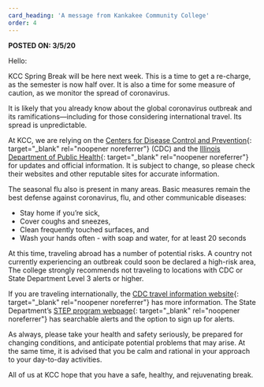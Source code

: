 ```yaml
---
card_heading: 'A message from Kankakee Community College'
order: 4
---
```


<p><strong>POSTED ON: 3/5/20</strong></p>

Hello:

KCC Spring Break will be here next week. This is a time to get a re-charge, as the semester is now half over. It is also a time for some measure of caution, as we monitor the spread of coronavirus.

It is likely that you already know about the global coronavirus outbreak and its ramifications—including for those considering international travel. Its spread is unpredictable.

At KCC, we are relying on the [Centers for Disease Control and Prevention](https://www.cdc.gov/coronavirus/2019-ncov/index.html){: target="_blank" rel="noopener noreferrer"} (CDC) and the [Illinois Department of Public Health](http://www.dph.illinois.gov/topics-services/diseases-and-conditions/diseases-a-z-list/coronavirus){: target="_blank" rel="noopener noreferrer"} for updates and official information. It is subject to change, so please check their websites and other reputable sites for accurate information.

The seasonal flu also is present in many areas. Basic measures remain the best defense against coronavirus, flu, and other communicable diseases:
- Stay home if you’re sick,
- Cover coughs and sneezes,
- Clean frequently touched surfaces, and
- Wash your hands often - with soap and water, for at least 20 seconds

At this time, traveling abroad has a number of potential risks. A country not currently experiencing an outbreak could soon be declared a high-risk area, The college strongly recommends not traveling to locations with CDC or State Department Level 3 alerts or higher.

If you are traveling internationally, the [CDC travel information website](https://www.cdc.gov/coronavirus/2019-ncov/travelers/index.html){: target="_blank" rel="noopener noreferrer"} has more information. The State Department’s [STEP program webpage](https://travel.state.gov/content/travel/en/international-travel/before-you-go/step.html){: target="_blank" rel="noopener noreferrer"} has searchable alerts and the option to sign up for alerts.

As always, please take your health and safety seriously, be prepared for changing conditions, and anticipate potential problems that may arise. At the same time, it is advised that you be calm and rational in your approach to your day-to-day activities.

All of us at KCC hope that you have a safe, healthy, and rejuvenating break.
